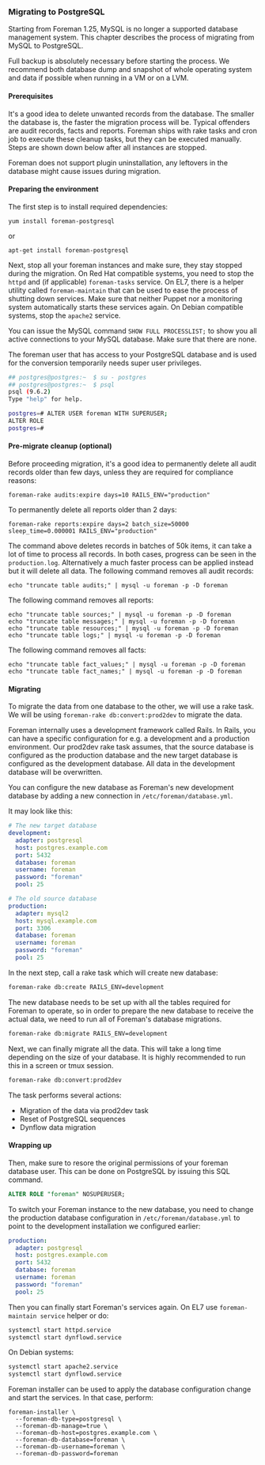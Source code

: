 
### Migrating to PostgreSQL

Starting from Foreman 1.25, MySQL is no longer a supported database
management system. This chapter describes the process of migrating from MySQL
to PostgreSQL.

Full backup is absolutely necessary before starting the process. We recommend
both database dump and snapshot of whole operating system and data if possible
when running in a VM or on a LVM.

#### Prerequisites

It's a good idea to delete unwanted records from the database. The smaller the
database is, the faster the migration process will be. Typical offenders are
audit records, facts and reports. Foreman ships with rake tasks and cron job to
execute these cleanup tasks, but they can be executed manually. Steps are shown
down below after all instances are stopped.

Foreman does not support plugin uninstallation, any leftovers in the database
might cause issues during migration.

#### Preparing the environment

The first step is to install required dependencies:

    yum install foreman-postgresql

or

    apt-get install foreman-postgresql

Next, stop all your foreman instances and make sure, they stay stopped during
the migration. On Red Hat compatible systems, you need to stop the `httpd` and
(if applicable) `foreman-tasks` service. On EL7, there is a helper utility
called `foreman-maintain` that can be used to ease the process of shutting down
services. Make sure that neither Puppet nor a monitoring system automatically
starts these services again. On Debian compatible systems, stop the `apache2`
service.

You can issue the MySQL command `SHOW FULL PROCESSLIST;` to show you all active
connections to your MySQL database. Make sure that there are none.

The foreman user that has access to your PostgreSQL database and is used for
the conversion temporarily needs super user privileges.

```bash
## postgres@postgres:~  $ su - postgres
## postgres@postgres:~  $ psql
psql (9.6.2)
Type "help" for help.

postgres=# ALTER USER foreman WITH SUPERUSER;
ALTER ROLE
postgres=#
```

#### Pre-migrate cleanup (optional)

Before proceeding migration, it's a good idea to permanently delete all audit
records older than few days, unless they are required for compliance reasons:

    foreman-rake audits:expire days=10 RAILS_ENV="production"

To permanently delete all reports older than 2 days:

    foreman-rake reports:expire days=2 batch_size=50000 sleep_time=0.000001 RAILS_ENV="production"

The command above deletes records in batches of 50k items, it can take a lot of
time to process all records. In both cases, progress can be seen in the
`production.log`. Alternatively a much faster process can be applied instead but
it will delete all data. The following command removes all audit records:

    echo "truncate table audits;" | mysql -u foreman -p -D foreman

The following command removes all reports:

    echo "truncate table sources;" | mysql -u foreman -p -D foreman
    echo "truncate table messages;" | mysql -u foreman -p -D foreman
    echo "truncate table resources;" | mysql -u foreman -p -D foreman
    echo "truncate table logs;" | mysql -u foreman -p -D foreman

The following command removes all facts:

    echo "truncate table fact_values;" | mysql -u foreman -p -D foreman
    echo "truncate table fact_names;" | mysql -u foreman -p -D foreman

#### Migrating

To migrate the data from one database to the other, we will use a rake task.
We will be using `foreman-rake db:convert:prod2dev` to migrate the data.

Foreman internally uses a development framework called Rails. In Rails, you can
have a specific configuration for e.g. a development and a production
environment. Our prod2dev rake task assumes, that the source database is
configured as the production database and the new target database is configured
as the development database. All data in the development database will be
overwritten.

You can configure the new database as Foreman's new development database by
adding a new connection in `/etc/foreman/database.yml`.

It may look like this:

```yaml
# The new target database
development:
  adapter: postgresql
  host: postgres.example.com
  port: 5432
  database: foreman
  username: foreman
  password: "foreman"
  pool: 25

# The old source database
production:
  adapter: mysql2
  host: mysql.example.com
  port: 3306
  database: foreman
  username: foreman
  password: "foreman"
  pool: 25
```

In the next step, call a rake task which will create new database:

```sh
foreman-rake db:create RAILS_ENV=development
```

The new database needs to be set up with all the tables required for Foreman to
operate, so in order to prepare the new database to receive the actual data, we
need to run all of Foreman's database migrations.

```sh
foreman-rake db:migrate RAILS_ENV=development
```

Next, we can finally migrate all the data. This will take a long time depending
on the size of your database. It is highly recommended to run this in a screen
or tmux session.

```sh
foreman-rake db:convert:prod2dev

```

The task performs several actions:

* Migration of the data via prod2dev task
* Reset of PostgreSQL sequences
* Dynflow data migration

#### Wrapping up

Then, make sure to resore the original permissions of your foreman database
user. This can be done on PostgreSQL by issuing this SQL command.

```sql
ALTER ROLE "foreman" NOSUPERUSER;
```

To switch your Foreman instance to the new database, you need to change the
production database configuration in `/etc/foreman/database.yml` to point to
the development installation we configured earlier:

```yaml
production:
  adapter: postgresql
  host: postgres.example.com
  port: 5432
  database: foreman
  username: foreman
  password: "foreman"
  pool: 25
```

Then you can finally start Foreman's services again. On EL7 use
`foreman-maintain service` helper or do:

```sh
systemctl start httpd.service
systemctl start dynflowd.service
```

On Debian systems:

```sh
systemctl start apache2.service
systemctl start dynflowd.service
```

Foreman installer can be used to apply the database configuration change and
start the services. In that case, perform:

    foreman-installer \
      --foreman-db-type=postgresql \
      --foreman-db-manage=true \
      --foreman-db-host=postgres.example.com \
      --foreman-db-database=foreman \
      --foreman-db-username=foreman \
      --foreman-db-password=foreman
